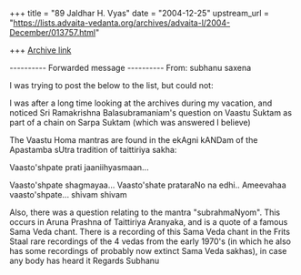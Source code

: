 +++
title = "89 Jaldhar H. Vyas"
date = "2004-12-25"
upstream_url = "https://lists.advaita-vedanta.org/archives/advaita-l/2004-December/013757.html"

+++
[Archive link](https://lists.advaita-vedanta.org/archives/advaita-l/2004-December/013757.html)

---------- Forwarded message ----------
From: subhanu saxena <subhanu at hotmail.com>

I was trying to post the below to the list, but could not:

I was after a long time looking at the archives during my vacation, and
noticed Sri Ramakrishna Balasubramaniam's question on Vaastu Suktam as
part of a chain on Sarpa Suktam (which was answered I believe)

The Vaastu Homa mantras are found in the ekAgni kANDam of the Apastamba
sUtra tradition of taittiriya sakha:

Vaasto'shpate prati jaaniihyasmaan...

Vaasto'shpate shagmayaa...
Vaasto'shate prataraNo na edhi..
Ameevahaa vaasto'shpate...
shivam shivam


Also, there was a question relating to the mantra "subrahmaNyom". This
occurs in Aruna Prashna of Taittiriya Aranyaka, and is a quote of a
famous Sama Veda chant. There is a recording of this Sama Veda chant in
the Frits Staal rare recordings of the 4 vedas from the early 1970's (in
which he also has some recordings of probably now extinct Sama Veda
sakhas), in case any body has heard it
Regards
Subhanu


